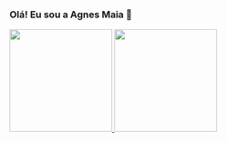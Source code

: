 ### Olá! Eu sou a Agnes Maia 👋

<div align="left">
  <a href="https://github.com/agnesmaia">
  <img height="180em" src="https://github-readme-stats.vercel.app/api?username=agnesmaia&show_icons=true&theme=dracula&include_all_commits=true&count_private=true"/>
  <img height="180em" src="https://github-readme-stats.vercel.app/api/top-langs/?username=agnesmaia&layout=compact&langs_count=7&theme=dracula"/>
</div>
  
  
